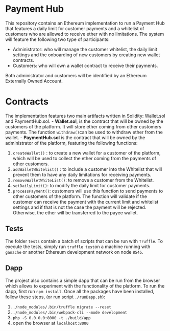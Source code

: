 # Payment Hub

This repository contains an Ethereum implementation to run a Payment Hub that features a daily limit for customer payments and a whitelist of customers who are allowed to receive ether with no limitations.
The system will feature the following two type of participants:

 - Administrator: who will manage the customer whitelist, the daily limit settings and the onboarding of new customers by creating new wallet contracts.
 - Customers: who will own a wallet contract to receive their payments.

Both administrator and customers will be identified by an Ethereum Externally Owned Account.

# Contracts
The implementation features two main artifacts written in Solidity: Wallet.sol and PaymentHub.sol. 
	- **Wallet.sol**, is the contract that will be owned by the customers of the platform. It will store ether coming from other customers payments. The function `withdraw()`can be used to withdraw ether from the wallet. 
	- **PaymentHub.sol** is the contract that will be owned by the administrator of the platform, featuring the following functions:
		
 1. `createWallet()` : to create a new wallet for a customer of the platform, which will be used to collect the ether coming from the payments of other customers.
 2. `addWalletWhitelist()` : to include a customer into the Whitelist that will prevent them to have any daily limitations for receiving payments.
 3. `removeWalletWhiteList()`: to remove a customer from the Whitelist.
 4. `setDailyLimit()`: to modify the daily limit for customer payments.
 5. `processPayment()`: customers will use this function to send payments to other customers of the platform. The function will validate if the customer can receive the payment with the current limit and whitelist settings and if that is not the case the payment will be rejected. Otherwise, the ether will be transferred to the payee wallet.
 
## Tests

The folder `tests` contain a batch of scripts that can be run with `Truffle`. 
To execute the tests, simply run `truffle test`on a machine running with `ganache` or another Ethereum development network on node `8545`.

## Dapp

The project also contains a  simple dapp that can be run from the browser which allows to experiment with the functionality of the platform.
To run the dapp, first run `npm install`.
Once all the packages have been installed, follow these steps, (or run script `./runDapp.sh`):

 1. `./node_modules/.bin/truffle migrate --reset`
 2. `./node_modules/.bin/webpack-cli --mode development`
 3. `php -S 0.0.0.0:8000 -t ./build/app`
 4. open the browser at `localhost:8000`


